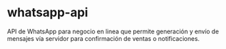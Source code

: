 # whatsapp-api
API de WhatsApp para negocio en linea que permite generación y envío de mensajes vía servidor para confirmación de ventas o notificaciones.
